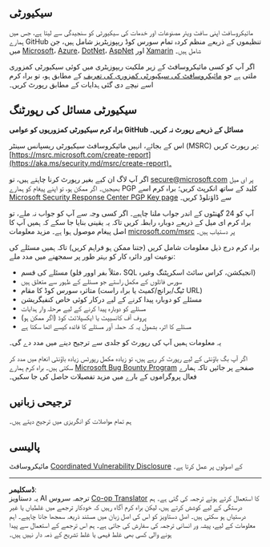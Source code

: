 <!--
CO_OP_TRANSLATOR_METADATA:
{
  "original_hash": "57f14126c1c6add76b3aef3844dfe4e3",
  "translation_date": "2025-09-03T21:34:17+00:00",
  "source_file": "SECURITY.md",
  "language_code": "ur"
}
-->
## سیکیورٹی

مائیکروسافٹ اپنی سافٹ ویئر مصنوعات اور خدمات کی سیکیورٹی کو سنجیدگی سے لیتا ہے، جس میں ہمارے GitHub تنظیموں کے ذریعے منظم کردہ تمام سورس کوڈ ریپوزیٹریز شامل ہیں، جن میں [Microsoft](https://github.com/Microsoft)، [Azure](https://github.com/Azure)، [DotNet](https://github.com/dotnet)، [AspNet](https://github.com/aspnet) اور [Xamarin](https://github.com/xamarin) شامل ہیں۔

اگر آپ کو کسی مائیکروسافٹ کے زیر ملکیت ریپوزیٹری میں کوئی سیکیورٹی کمزوری ملتی ہے جو [مائیکروسافٹ کی سیکیورٹی کمزوری کی تعریف](https://aka.ms/security.md/definition) کے مطابق ہو، تو براہ کرم اسے نیچے دی گئی ہدایات کے مطابق رپورٹ کریں۔

## سیکیورٹی مسائل کی رپورٹنگ

**براہ کرم سیکیورٹی کمزوریوں کو عوامی GitHub مسائل کے ذریعے رپورٹ نہ کریں۔**

اس کے بجائے، انہیں مائیکروسافٹ سیکیورٹی ریسپانس سینٹر (MSRC) پر رپورٹ کریں: [https://msrc.microsoft.com/create-report](https://aka.ms/security.md/msrc/create-report)۔

اگر آپ لاگ ان کیے بغیر رپورٹ کرنا چاہتے ہیں، تو [secure@microsoft.com](mailto:secure@microsoft.com) پر ای میل بھیجیں۔ اگر ممکن ہو، تو اپنے پیغام کو ہمارے PGP کلید کے ساتھ انکرپٹ کریں؛ براہ کرم اسے [Microsoft Security Response Center PGP Key page](https://aka.ms/security.md/msrc/pgp) سے ڈاؤنلوڈ کریں۔

آپ کو 24 گھنٹوں کے اندر جواب ملنا چاہیے۔ اگر کسی وجہ سے آپ کو جواب نہ ملے، تو براہ کرم ای میل کے ذریعے دوبارہ رابطہ کریں تاکہ یہ یقینی بنایا جا سکے کہ ہمیں آپ کا اصل پیغام موصول ہوا ہے۔ مزید معلومات [microsoft.com/msrc](https://www.microsoft.com/msrc) پر دستیاب ہیں۔

براہ کرم درج ذیل معلومات شامل کریں (جتنا ممکن ہو فراہم کریں) تاکہ ہمیں مسئلے کی نوعیت اور دائرہ کار کو بہتر طور پر سمجھنے میں مدد ملے:

  * مسئلے کی قسم (مثلاً بفر اوور فلو، SQL انجیکشن، کراس سائٹ اسکرپٹنگ وغیرہ)
  * سورس فائلوں کے مکمل راستے جو مسئلے کے ظہور سے متعلق ہیں
  * متاثرہ سورس کوڈ کا مقام (ٹیگ/برانچ/کمیٹ یا براہ راست URL)
  * مسئلے کو دوبارہ پیدا کرنے کے لیے درکار کوئی خاص کنفیگریشن
  * مسئلے کو دوبارہ پیدا کرنے کے لیے مرحلہ وار ہدایات
  * پروف آف کانسیپٹ یا ایکسپلائٹ کوڈ (اگر ممکن ہو)
  * مسئلے کا اثر، بشمول یہ کہ حملہ آور مسئلے کا فائدہ کیسے اٹھا سکتا ہے

یہ معلومات ہمیں آپ کی رپورٹ کو جلدی سے ترجیح دینے میں مدد دے گی۔

اگر آپ بگ باؤنٹی کے لیے رپورٹ کر رہے ہیں، تو زیادہ مکمل رپورٹس زیادہ باؤنٹی انعام میں مدد کر سکتی ہیں۔ براہ کرم ہمارے [Microsoft Bug Bounty Program](https://aka.ms/security.md/msrc/bounty) صفحے پر جائیں تاکہ ہمارے فعال پروگراموں کے بارے میں مزید تفصیلات حاصل کی جا سکیں۔

## ترجیحی زبانیں

ہم تمام مواصلات کو انگریزی میں ترجیح دیتے ہیں۔

## پالیسی

مائیکروسافٹ [Coordinated Vulnerability Disclosure](https://aka.ms/security.md/cvd) کے اصولوں پر عمل کرتا ہے۔

---

**ڈسکلیمر**:  
یہ دستاویز AI ترجمہ سروس [Co-op Translator](https://github.com/Azure/co-op-translator) کا استعمال کرتے ہوئے ترجمہ کی گئی ہے۔ ہم درستگی کے لیے کوشش کرتے ہیں، لیکن براہ کرم آگاہ رہیں کہ خودکار ترجمے میں غلطیاں یا غیر درستیاں ہو سکتی ہیں۔ اصل دستاویز کو اس کی اصل زبان میں مستند ذریعہ سمجھا جانا چاہیے۔ اہم معلومات کے لیے، پیشہ ور انسانی ترجمہ کی سفارش کی جاتی ہے۔ ہم اس ترجمے کے استعمال سے پیدا ہونے والی کسی بھی غلط فہمی یا غلط تشریح کے ذمہ دار نہیں ہیں۔